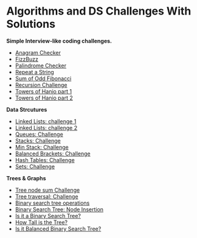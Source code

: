 # Algorithms and DS Challenges With Solutions

**Simple Interview-like coding challenges.**
- [Anagram Checker](./Challenges%20with%20Solutions/anagram-cherelemma-main/)
- [FizzBuzz](./Challenges%20with%20Solutions/fizzbuzz-cherelemma-main/)
- [Palindrome Checker](./Challenges%20with%20Solutions/palindrome-cherelemma-main/)
- [Repeat a String](./Challenges%20with%20Solutions/repeat-a-string-cherelemma-main/)
- [Sum of Odd Fibonacci](./Challenges%20with%20Solutions/sum-all-odd-fibonacci-numbers-cherelemma-main/)
- [Recursion Challenge](./Challenges%20with%20Solutions/recursion-cherelemma-main/)
- [Towers of Hanio part 1](./Challenges%20with%20Solutions/towers-of-hanoi---part-1-cherelemma-main/)
- [Towers of Hanio part 2](./Challenges%20with%20Solutions/towers-of-hanoi---part-2-cherelemma-main/)

**Data Strcutures**
- [Linked Lists: challenge 1](./Challenges%20with%20Solutions/)
- [Linked Lists: challenge 2](./Challenges%20with%20Solutions/)
- [Queues: Challenge](./Challenges%20with%20Solutions/queue-cherelemma-main/)
- [Stacks: Challenge](./Challenges%20with%20Solutions/)
- [Min Stack: Challenge](./Challenges%20with%20Solutions/min-stack-cherelemma-main/)
- [Balanced Brackets: Challenge](./Challenges%20with%20Solutions/balanced-brackets-cherelemma-main/)
- [Hash Tables: Challenge](./Challenges%20with%20Solutions/hash-tables-cherelemma-main/)
- [Sets: Challenge](./Challenges%20with%20Solutions/sets-cherelemma-main/)

**Trees & Graphs**
- [Tree node sum Challenge](./Challenges%20with%20Solutions/trees-cherelemma-main/)
- [Tree traversal: Challenge](./Challenges%20with%20Solutions/)
- [Binary search tree operations](./Challenges%20with%20Solutions/)
- [Binary Search Tree: Node Insertion](./Challenges%20with%20Solutions/tree-traversal-cherelemma-main/)
- [Is it a Binary Search Tree?](./Challenges%20with%20Solutions/is-it-a-binary-search-tree-cherelemma-main/)
- [How Tall is the Tree?]()
- [Is it Balanced Binary Search Tree?](./Challenges%20with%20Solutions/is-the-binary-search-tree-balanced-cherelemma-main/)
